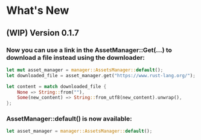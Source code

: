 # What's New

## (WIP) Version 0.1.7

### Now you can use a link in the AssetManager::Get(...) to download a file instead using the downloader:

```rust
let mut asset_manager = manager::AssetsManager::default();
let downloaded_file = asset_manager.get("https://www.rust-lang.org/");

let content = match downloaded_file {
	None => String::from(""),
	Some(new_content) => String::from_utf8(new_content).unwrap(),
};
```

### AssetManager::default() is now available:

```rust
let asset_manager = manager::AssetsManager::default();
```